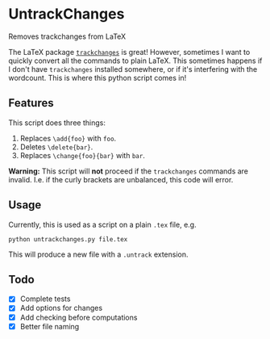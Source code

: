 # UntrackChanges
Removes trackchanges from LaTeX

The LaTeX package [`trackchanges`](http://trackchanges.sourceforge.net/) is great! However, sometimes I want to quickly convert all the commands to plain LaTeX. This sometimes happens if I don't have `trackchanges` installed somewhere, or if it's interfering with the wordcount. This is where this python script comes in!

## Features

This script does three things:

1. Replaces `\add{foo}` with `foo`.
2. Deletes `\delete{bar}`.
3. Replaces `\change{foo}{bar}` with `bar`.

**Warning:** This script will **not** proceed if the `trackchanges` commands are invalid. I.e. if the curly brackets are unbalanced, this code will error.

## Usage

Currently, this is used as a script on a plain `.tex` file, e.g.

`python untrackchanges.py file.tex`

This will produce a new file with a `.untrack` extension. 

## Todo

- [x] Complete tests
- [x] Add options for changes
- [x] Add checking before computations
- [x] Better file naming
